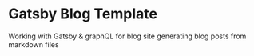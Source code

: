 # Gatsby Blog Template

Working with Gatsby & graphQL for blog site generating blog posts from markdown files